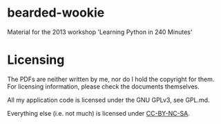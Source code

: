 bearded-wookie
==============

Material for the 2013 workshop 'Learning Python in 240 Minutes'

Licensing
=========

The PDFs are neither written by me, nor do I hold the copyright for them. For licensing information, please check the documents themselves.

All my application code is licensed under the GNU GPLv3, see GPL.md.

Everything else (i.e. not much) is licensed under [CC-BY-NC-SA](http://creativecommons.org/licenses/by-nc-sa/3.0/).
